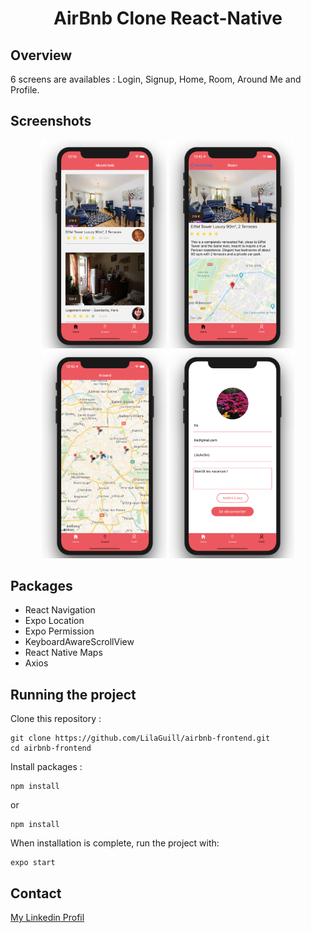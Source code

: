 <h1 align="center">AirBnb Clone React-Native</h1>

## Overview

6 screens are availables : Login, Signup, Home, Room, Around Me and Profile.

## Screenshots

<p align="center">
  <img width="200" src="https://github.com/LilaGuill/airbnb-frontend/blob/master/assets/screen5.png" alt="capture-5">
   <img width="200" src="https://github.com/LilaGuill/airbnb-frontend/blob/master/assets/screen2.png" alt="capture-2">
   <img width="200" src="https://github.com/LilaGuill/airbnb-frontend/blob/master/assets/screen4.png" alt="capture-4">
 <img width="200" src="https://github.com/LilaGuill/airbnb-frontend/blob/master/assets/screen3.png" alt="capture-3">
</p>

## Packages

- React Navigation
- Expo Location
- Expo Permission
- KeyboardAwareScrollView
- React Native Maps
- Axios

## Running the project

Clone this repository :

```
git clone https://github.com/LilaGuill/airbnb-frontend.git
cd airbnb-frontend
```

Install packages :

```
npm install
```

or

```
npm install
```

When installation is complete, run the project with:

```
expo start
```

## Contact

<a href="https://www.linkedin.com/in/lila-guillermic-66542476/" target="_blank">My Linkedin Profil</a>
